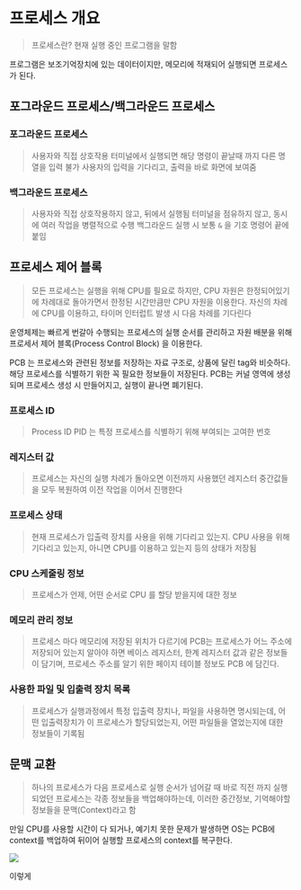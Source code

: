 # 프로세스 개요
> 프로세스란?
> 현재 실행 중인 프로그램을 말함

프로그램은 보조기억장치에 있는 데이터이지만, 메모리에 적재되어 실행되면 프로세스가 된다.

## 포그라운드 프로세스/백그라운드 프로세스

### 포그라운드 프로세스
> 사용자와 직접 상호작용
> 터미널에서 실행되면 해당 명령이 끝날때 까지 다른 명열을 입력 불가
> 사용자의 입력을 기다리고, 출력을 바로 화면에 보여줌

### 백그라운드 프로세스
> 사용자와 직접 상호작용하지 않고, 뒤에서 실행됨
> 터미널을 점유하지 않고, 동시에 여러 작업을 병렬적으로 수행
> 백그라운드 실행 시 보통 `&` 을 기호 명령어 끝에 붙임

## 프로세스 제어 블록
> 모든 프로세스는 실행을 위해 CPU를 필요로 하지만, CPU 자원은  한정되어있기에 차례대로 돌아가면서 한정된 시간만큼만 CPU 자원을 이용한다. 자신의 차례에 CPU를 이용하고, 타이머 인터럽트 발생 시 다음 차례를 기다린다

운영체제는 빠르게 번갈아 수행되는 프로세스의 실행 순서를 관리하고 자원 배분을 위해 프로세서 제어 블록(Process Control Block) 을 이용한다.

PCB 는 프로세스와 관련된 정보를 저장하는 자료 구조로, 상품에 달린 tag와 비슷하다. 해당 프로세스를 식별하기 위한 꼭 필요한 정보들이 저장된다.
PCB는 커널 영역에 생성 되며 프로세스 생성 시 만들어지고, 실행이 끝나면 폐기된다.

### 프로세스 ID
> Process ID PID 는 특정 프로세스를 식별하기 위해 부여되는 고여한 번호

### 레지스터 값
> 프로세스는 자신의 실행 차례가 돌아오면 이전까지 사용했던 레지스터 중간값들을 모두 복원하여 이전 작업을 이어서 진행한다

### 프로세스 상태
> 현재 프로세스가 입출력 장치를 사용을 위해 기다리고 있는지. CPU 사용을 위해 기다리고 있는지, 아니면  CPU를 이용하고 있는지 등의 상태가 저장됨

### CPU 스케줄링 정보
> 프로세스가 언제, 어떤 순서로  CPU 를 할당 받을지에 대한 정보

### 메모리 관리 정보
> 프로세스 마다 메모리에 저장된 위치가 다르기에 PCB는 프로세스가 어느 주소에 저장되어 있는지 알아야 하면 베이스 레지스터, 한계 레지스터 값과 같은 정보들이 담기며, 프로세스 주소를 알기 위한 페이지 테이블 정보도 PCB 에 담긴다.

### 사용한 파일 및 입출력 장치 목록
> 프로세스가 실행과정에서 특정 입출력 장치나, 파일을 사용하면 명시되는데, 어떤 입출력장치가 이 프로세스가 할당되었는지, 어떤 파일들을 열었는지에 대한 정보들이 기록됨


## 문맥 교환
> 하나의 프로세스가 다음 프로세스로 실행 순서가 넘어갈 때 바로 직전 까지 실행되었던 프로세스는 각종 정보들을 백업해야하는데, 이러한 중간정보, 기억해야할 정보들을 문맥(Context)라고 함

만일 CPU를 사용할 시간이 다 되거나, 예기치 못한 문제가 발생하면 OS는 PCB에 context를 백업하여 뒤이어 실행할 프로세스의 context를 복구한다.

![](https://i.imgur.com/cqd3MBO.png)

이렇게 
